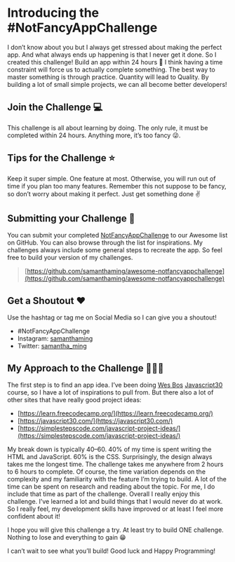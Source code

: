 # Introducing the #NotFancyAppChallenge

I don’t know about you but I always get stressed about making the perfect app. And what always ends up happening is that I never get it done. So I created this challenge! Build an app within 24 hours 👏 I think having a time constraint will force us to actually complete something. The best way to master something is through practice. Quantity will lead to Quality. By building a lot of small simple projects, we can all become better developers!

## Join the Challenge 💻

This challenge is all about learning by doing. The only rule, it must be completed within 24 hours. Anything more, it’s too fancy 😜.

## Tips for the Challenge ⭐️

Keep it super simple. One feature at most. Otherwise, you will run out of time if you plan too many features. Remember this not suppose to be fancy, so don’t worry about making it perfect. Just get something done ✌️

## Submitting your Challenge 💪

You can submit your completed [NotFancyAppChallenge](https://github.com/samanthaming/awesome-notfancyappchallenge) to our Awesome list on GitHub. You can also browse through the list for inspirations. My challenges always include some general steps to recreate the app. So feel free to build your version of my challenges.

> [https://github.com/samanthaming/awesome-notfancyappchallenge](https://github.com/samanthaming/awesome-notfancyappchallenge)

## Get a Shoutout ❤️

Use the hashtag or tag me on Social Media so I can give you a shoutout!

- #NotFancyAppChallenge
- Instagram: [samanthaming](https://www.instagram.com/samanthaming/)
- Twitter: [samantha_ming](https://twitter.com/samantha_ming)

## My Approach to the Challenge 🙋🏻‍♀️

The first step is to find an app idea. I’ve been doing [Wes Bos](undefined) [Javascript30](https://javascript30.com/) course, so I have a lot of inspirations to pull from. But there also a lot of other sites that have really good project ideas:

- [https://learn.freecodecamp.org/](https://learn.freecodecamp.org/)
- [https://javascript30.com/](https://javascript30.com/)
- [https://simplestepscode.com/javascript-project-ideas/](https://simplestepscode.com/javascript-project-ideas/)

My break down is typically 40–60. 40% of my time is spent writing the HTML and JavaScript. 60% is the CSS. Surprisingly, the design always takes me the longest time. The challenge takes me anywhere from 2 hours to 6 hours to complete. Of course, the time variation depends on the complexity and my familiarity with the feature I’m trying to build. A lot of the time can be spent on research and reading about the topic. For me, I do include that time as part of the challenge. Overall I really enjoy this challenge. I’ve learned a lot and build things that I would never do at work. So I really feel, my development skills have improved or at least I feel more confident about it!

I hope you will give this challenge a try. At least try to build ONE challenge. Nothing to lose and everything to gain 😁

I can’t wait to see what you’ll build! Good luck and Happy Programming!
